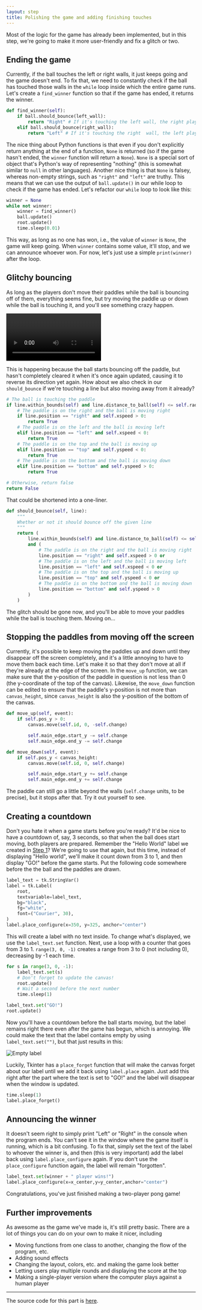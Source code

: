 ```yaml
---
layout: step
title: Polishing the game and adding finishing touches
---
```


Most of the logic for the game has already been implemented, but in this step, we're going to make it more user-friendly and fix a glitch or two.

## Ending the game

Currently, if the ball touches the left or right walls, it just keeps going and the game doesn't end. To fix that, we need to constantly check if the ball has touched those walls in the `while` loop inside which the entire game runs. Let's create a `find_winner` function so that if the game has ended, it returns the winner.

```python
def find_winner(self):
    if ball.should_bounce(left_wall):
        return "Right" # If it's touching the left wall, the right player has won
    elif ball.should_bounce(right_wall):
        return "Left" # If it's touching the right  wall, the left player has won
```

The nice thing about Python functions is that even if you don't explicitly return anything at the end of a function, `None` is returned (so if the game hasn't ended, the `winner` function will return a `None`). `None` is a special sort of object that's Python's way of representing "nothing" (this is somewhat similar to `null` in other languages). Another nice thing is that `None` is falsey, whereas non-empty strings, such as `"right"` and `"left"` are truthy. This means that we can use the output of `ball.update()` in our while loop to check if the game has ended. Let's refactor our `while` loop to look like this:

```python
winner = None
while not winner:
    winner = find_winner()
    ball.update()
    root.update()
    time.sleep(0.01)
```

This way, as long as no one has won, i.e., the value of `winner` is `None`, the game will keep going. When `winner` contains some value, it'll stop, and we can announce whoever won. For now, let's just use a simple `print(winner)` after the loop.

## Glitchy bouncing

As long as the players don't move their paddles while the ball is bouncing off of them, everything seems fine, but try moving the paddle up or down while the ball is touching it, and you'll see something crazy happen.

<video width="50%" autoplay controls>
  <source src="https://github.com/ysthakur/arts-n-stem/blob/gh-pages/images/pong/GlitchyBounce.mp4?raw=true" type="video/mp4">
</video>

This is happening because the ball starts bouncing off the paddle, but hasn't completely cleared it when it's once again updated, causing it to reverse its direction yet again. How about we also check in our `should_bounce` if we're touching a line but also moving away from it already?

```python
# The ball is touching the paddle
if line.within_bounds(self) and line.distance_to_ball(self) <= self.radius:
    # The paddle is on the right and the ball is moving right
    if line.position == "right" and self.xspeed > 0:
        return True
    # The paddle is on the left and the ball is moving left
    elif line.position == "left" and self.xspeed < 0:
        return True
    # The paddle is on the top and the ball is moving up
    elif line.position == "top" and self.yspeed < 0:
        return True
    # The paddle is on the bottom and the ball is moving down
    elif line.position == "bottom" and self.yspeed > 0:
        return True

# Otherwise, return false
return False
```

That could be shortened into a one-liner.

```python
def should_bounce(self, line):
    """
    Whether or not it should bounce off the given line
    """
    return (
        line.within_bounds(self) and line.distance_to_ball(self) <= self.radius
        and (
            # The paddle is on the right and the ball is moving right
            line.position == "right" and self.xspeed > 0 or
            # The paddle is on the left and the ball is moving left
            line.position == "left" and self.xspeed < 0 or
            # The paddle is on the top and the ball is moving up
            line.position == "top" and self.yspeed < 0 or
            # The paddle is on the bottom and the ball is moving down
            line.position == "bottom" and self.yspeed > 0
        )
    )
```

The glitch should be gone now, and you'll be able to move your paddles while the ball is touching them. Moving on...

## Stopping the paddles from moving off the screen

Currently, it's possible to keep moving the paddles up and down until they disappear off the screen completely, and it's a little annoying to have to move them back each time. Let's make it so that they don't move at all if they're already at the edge of the screen. In the `move_up` function, we can make sure that the y-position of the paddle in question is not less than 0 (the y-coordinate of the top of the canvas). Likewise, the `move_down` function can be edited to ensure that the paddle's y-position is not more than `canvas_height`, since `canvas_height` is also the y-position of the bottom of the canvas.

```python
def move_up(self, event):
    if self.pos_y > 0:
        canvas.move(self.id, 0, -self.change)

        self.main_edge.start_y -= self.change
        self.main_edge.end_y -= self.change

def move_down(self, event):
    if self.pos_y < canvas_height:
        canvas.move(self.id, 0, self.change)

        self.main_edge.start_y += self.change
        self.main_edge.end_y += self.change
```

The paddle can still go a little beyond the walls (`self.change` units, to be precise), but it stops after that. Try it out yourself to see.

## Creating a countdown

Don't you hate it when a game starts before you're ready? It'd be nice to have a countdown of, say, 3 seconds, so that when the ball does start moving, both players are prepared. Remember the "Hello World" label we created in [Step 1](Step1)? We're going to use that again, but this time, instead of displaying "Hello world", we'll make it count down from 3 to 1, and then display "GO!" before the game starts. Put the following code somewhere before the the ball and the paddles are drawn.

```python
label_text = tk.StringVar()
label = tk.Label(
    root,
    textvariable=label_text,
    bg="black",
    fg="white",
    font=("Courier", 30),
)
label.place_configure(x=350, y=325, anchor="center")
```

This will create a label with no text inside. To change what's displayed, we use the `label_text.set` function. Next, use a loop with a counter that goes from 3 to 1. `range(3, 0, -1)` creates a range from 3 to 0 (not including 0), decreasing by -1 each time.

```python
for s in range(3, 0, -1):
    label_text.set(s)
    # Don't forget to update the canvas!
    root.update()
    # Wait a second before the next number
    time.sleep(1)

label_text.set("GO!")
root.update()
```

Now you'll have a countdown before the ball starts moving, but the label remains right there even after the game has begun, which is annoying. We could make the text that the label contains empty by using `label_text.set("")`, but that just results in this:

![Empty label](https://github.com/ysthakur/arts-n-stem/blob/gh-pages/images/pong/EmptyLabel.png?raw=true)

Luckily, Tkinter has a `place_forget` function that will make the canvas forget about our label until we add it back using `label.place` again. Just add this right after the part where the text is set to "GO!" and the label will disappear when the window is updated.

```python
time.sleep(1)
label.place_forget()
```

## Announcing the winner

It doesn't seem right to simply print "Left" or "Right" in the console when the program ends. You can't see it in the window where the game itself is running, which is a bit confusing. To fix that, simply set the text of the label to whoever the winner is, and then (this is very important) add the label back using `label.place_configure` again. If you don't use the `place_configure` function again, the label will remain "forgotten".

```python
label_text.set(winner + " player wins!")
label.place_configure(x=x_center,y=y_center,anchor="center")
```

Congratulations, you've just finished making a two-player pong game!

## Further improvements

As awesome as the game we've made is, it's still pretty basic. There are a lot of things you can do on your own to make it nicer, including

* Moving functions from one class to another, changing the flow of the program, etc.
* Adding sound effects
* Changing the layout, colors, etc. and making the game look better
* Letting users play multiple rounds and displaying the score at the top
* Making a single-player version where the computer plays against a human player

---

The source code for this part is [here](https://github.com/ysthakur/arts-n-stem/blob/gh-pages/Pong/Step5_FinishingTouches.py).
